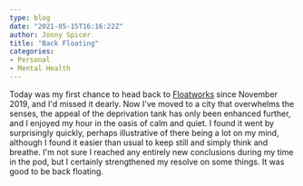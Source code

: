```yaml
---
type: blog
date: "2021-05-15T16:16:22Z"
author: Jonny Spicer
title: "Back Floating"
categories:
- Personal
- Mental Health
---
```

Today was my first chance to head back to [Floatworks](https://floatworks.com) since November 2019, and I'd missed it dearly. Now I've moved to a city that overwhelms the senses, the appeal
of the deprivation tank has only been enhanced further, and I enjoyed my hour in the oasis of calm and quiet. I found it went by surprisingly quickly, perhaps illustrative of there being a lot
on my mind, although I found it easier than usual to keep still and simply think and breathe. I'm not sure I reached any entirely new conclusions during my time in the pod, but I certainly
strengthened my resolve on some things. It was good to be back floating.
